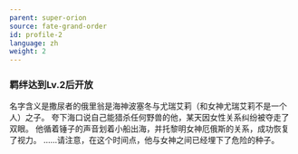 ```yaml
---
parent: super-orion
source: fate-grand-order
id: profile-2
language: zh
weight: 2
---
```


### 羁绊达到Lv.2后开放

名字含义是撒尿者的俄里翁是海神波塞冬与尤瑞艾莉（和女神尤瑞艾莉不是一个人）之子。
夸下海口说自己能猎杀任何野兽的他，某天因女性关系纠纷被夺走了双眼。
他循着锤子的声音划着小船出海，并托黎明女神厄俄斯的关系，成功恢复了视力。
……请注意，在这个时间点，他与女神之间已经埋下了危险的种子。
